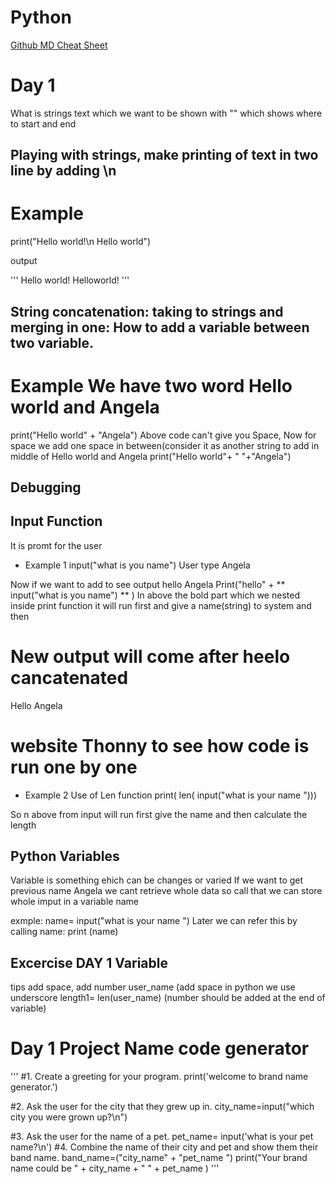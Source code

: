 # Python

[Github MD Cheat Sheet](https://guides.github.com/pdfs/markdown-cheatsheet-online.pdf)

# Day 1

What is strings
text which we want to be shown with "" which shows where to start and end

## Playing with strings, make printing of text in two line by adding \n

# Example 
print("Hello world!\n Hello world")

output

'''
Hello world!
Helloworld!
'''
## String concatenation: taking to strings and merging in one: How to add a variable between two variable.

# Example We have two word Hello world and Angela
print("Hello world" + "Angela")
Above code can't give you Space, Now for space we add one space in between(consider it as another string to add in middle of Hello world and Angela
print("Hello world"+ " "+"Angela")

## Debugging 
## Input Function
It is promt for the user

* Example 1
input("what is you name")
User type Angela

Now if we want to add to see output hello Angela
Print("hello" + ** input("what is you name") ** )
In above the bold part which we nested inside print function it will run first and give a name(string) to system and then 
# New output will come after heelo cancatenated

Hello Angela

# website Thonny to see how code is run one by one

* Example 2 Use of Len function
print( len( input("what is your name ")))

So n above from input will run first give the name and then calculate the length


## Python Variables
Variable is something ehich can be changes or varied
If we want to get previous name Angela we cant retrieve whole data so call that we can store whole imput in a variable name

exmple: name= input("what is your name ")
Later we can refer this by calling name: print (name)


## Excercise DAY 1 Variable
tips add space, add number
user_name (add space in python we use underscore
length1= len(user_name) (number should be added at the end of variable)

# Day 1 Project Name code generator

'''
#1. Create a greeting for your program.
print('welcome to brand name generator.')

#2. Ask the user for the city that they grew up in.
city_name=input("which city you were grown up?\n")

#3. Ask the user for the name of a pet.
pet_name= input('what is your pet name?\n')
#4. Combine the name of their city and pet and show them their band name.
band_name=("city_name" + "pet_name ")
print("Your brand name could be " + city_name + " " + pet_name )
'''


